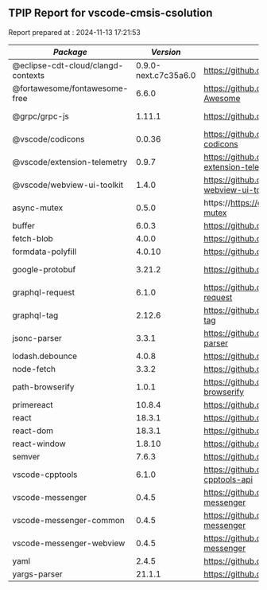 ## TPIP Report for vscode-cmsis-csolution

Report prepared at : 2024-11-13 17:21:53

| *Package* | *Version* | *Repository* | *License* |
|---|---|---|---|
|@eclipse-cdt-cloud/clangd-contexts|0.9.0-next.c7c35a6.0|https://github.com/eclipse-cdt-cloud|[EPL-2.0](https://github.com/eclipse-cdt-cloud/clangd-contexts/blob/main/LICENSE)|
|@fortawesome/fontawesome-free|6.6.0|https://github.com/FortAwesome/Font-Awesome|[MIT](https://github.com/FortAwesome/Font-Awesome/blob/6.x/LICENSE.txt)|
|@grpc/grpc-js|1.11.1|https://github.com/grpc/grpc-node|[Apache-2.0](https://github.com/grpc/grpc-node/blob/master/LICENSE)|
|@vscode/codicons|0.0.36|https://github.com/microsoft/vscode-codicons|[CC-BY-4.0](https://github.com/microsoft/vscode-codicons/blob/main/LICENSE)|
|@vscode/extension-telemetry|0.9.7|https://github.com/microsoft/vscode-extension-telemetry|[MIT](https://github.com/microsoft/vscode-extension-telemetry/blob/main/LICENSE)|
|@vscode/webview-ui-toolkit|1.4.0|https://github.com/microsoft/vscode-webview-ui-toolkit|[MIT](https://github.com/microsoft/vscode-webview-ui-toolkit/blob/main/LICENSE)|
|async-mutex|0.5.0|https://https://github.com/DirtyHairy/async-mutex|[MIT](https://github.com/DirtyHairy/async-mutex/blob/master/LICENSE)|
|buffer|6.0.3|https://github.com/feross/buffer|[MIT](https://github.com/feross/buffer/blob/master/LICENSE)|
|fetch-blob|4.0.0|https://github.com/node-fetch/fetch-blob|[MIT](https://github.com/node-fetch/fetch-blob/blob/main/LICENSE)|
|formdata-polyfill|4.0.10|https://github.com/jimmywarting/FormData|[MIT](https://github.com/jimmywarting/FormData/blob/master/LICENSE)|
|google-protobuf|3.21.2|https://github.com/protocolbuffers/protobuf|[BSD-3-Clause](https://github.com/protocolbuffers/protobuf/blob/main/LICENSE)|
|graphql-request|6.1.0|https://github.com/jasonkuhrt/graphql-request|[MIT](https://github.com/jasonkuhrt/graphql-request/blob/main/LICENSE)|
|graphql-tag|2.12.6|https://github.com/apollographql/graphql-tag|[MIT](https://github.com/apollographql/graphql-tag/blob/main/LICENSE)|
|jsonc-parser|3.3.1|https://github.com/microsoft/node-jsonc-parser|[MIT](https://github.com/microsoft/node-jsonc-parser/blob/main/LICENSE.md)|
|lodash.debounce|4.0.8|https://github.com/lodash/lodash|[MIT](https://github.com/lodash/lodash/blob/master/LICENSE)|
|node-fetch|3.3.2|https://github.com/node-fetch/node-fetch|[MIT](https://github.com/node-fetch/node-fetch/blob/master/LICENSE.md)|
|path-browserify|1.0.1|https://github.com/browserify/path-browserify|[MIT](https://github.com/browserify/path-browserify/blob/master/LICENSE)|
|primereact|10.8.4|https://github.com/primefaces/primereact|[MIT](https://github.com/primefaces/primereact/blob/master/LICENSE.md)|
|react|18.3.1|https://github.com/facebook/react|[MIT](https://github.com/facebook/react/blob/main/LICENSE)|
|react-dom|18.3.1|https://github.com/facebook/react|[MIT](https://github.com/facebook/react/blob/main/LICENSE)|
|react-window|1.8.10|https://github.com/bvaughn/react-window|[MIT](https://github.com/bvaughn/react-window/blob/master/LICENSE.md)|
|semver|7.6.3|https://github.com/npm/node-semver|[ISC](https://github.com/npm/node-semver/blob/main/LICENSE)|
|vscode-cpptools|6.1.0|https://github.com/Microsoft/vscode-cpptools-api|[MIT](https://github.com/microsoft/vscode-cpptools-api/blob/main/LICENSE)|
|vscode-messenger|0.4.5|https://github.com/TypeFox/vscode-messenger|[MIT](https://github.com/TypeFox/vscode-messenger/blob/v0.4.5/LICENSE)|
|vscode-messenger-common|0.4.5|https://github.com/TypeFox/vscode-messenger|[MIT](https://github.com/TypeFox/vscode-messenger/blob/v0.4.5/LICENSE)|
|vscode-messenger-webview|0.4.5|https://github.com/TypeFox/vscode-messenger|[MIT](https://github.com/TypeFox/vscode-messenger/blob/v0.4.5/LICENSE)|
|yaml|2.4.5|https://github.com/eemeli/yaml|[ISC](https://github.com/eemeli/yaml/blob/main/LICENSE)|
|yargs-parser|21.1.1|https://github.com/yargs/yargs-parser|[ISC](https://github.com/yargs/yargs-parser/blob/main/LICENSE.txt)|
